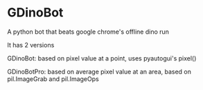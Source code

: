 # GDinoBot
A python bot that beats google chrome's offline dino run

It has 2 versions

GDinoBot: based on pixel value at a point, uses pyautogui's pixel()

GDinoBotPro: based on average pixel value at an area, based on pil.ImageGrab and pil.ImageOps
